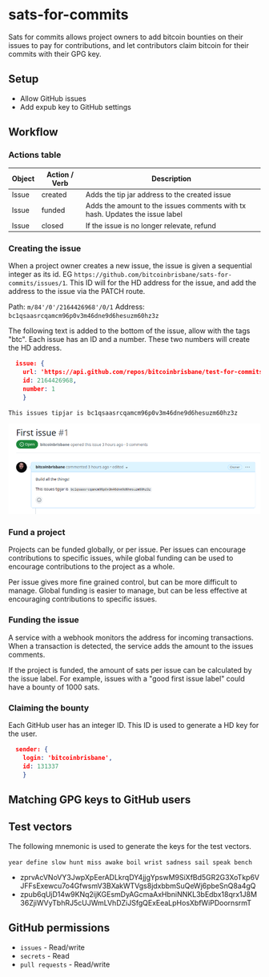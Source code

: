 # sats-for-commits

Sats for commits allows project owners to add bitcoin bounties on their issues to pay for contributions, and let contributors claim bitcoin for their commits with their GPG key.

## Setup

- Allow GitHub issues
- Add expub key to GitHub settings

## Workflow

### Actions table

|Object | Action / Verb | Description |
|---|---|---|
|Issue | created | Adds the tip jar address to the created issue |
|Issue | funded | Adds the amount to the issues comments with tx hash.  Updates the issue label |
|Issue | closed | If the issue is no longer relevate, refund |

### Creating the issue

When a project owner creates a new issue, the issue is given a sequential integer as its id. EG `https://github.com/bitcoinbrisbane/sats-for-commits/issues/1`. This ID will for the HD address for the issue, and add the address to the issue via the PATCH route.

Path: `m/84'/0'/2164426968'/0/1`
Address: `bc1qsaasrcqamcm96p0v3m46dne9d6hesuzm60hz3z`

The following text is added to the bottom of the issue, allow with the tags "btc".   Each issue has an ID and a number.  These two numbers will create the HD address.

```json
  issue: {
    url: 'https://api.github.com/repos/bitcoinbrisbane/test-for-commits/issues/1',
    id: 2164426968,
    number: 1
    }
```

```text
This issues tipjar is bc1qsaasrcqamcm96p0v3m46dne9d6hesuzm60hz3z
```

![Example of issue #1](image.png)

### Fund a project

Projects can be funded globally, or per issue. Per issues can encourage contributions to specific issues, while global funding can be used to encourage contributions to the project as a whole.

Per issue gives more fine grained control, but can be more difficult to manage. Global funding is easier to manage, but can be less effective at encouraging contributions to specific issues.

### Funding the issue

A service with a webhook monitors the address for incoming transactions. When a transaction is detected, the service adds the amount to the issues comments.

If the project is funded, the amount of sats per issue can be calculated by the issue label. For example, issues with a "good first issue label" could have a bounty of 1000 sats.

### Claiming the bounty

Each GitHub user has an integer ID. This ID is used to generate a HD key for the user.

```json
  sender: {
    login: 'bitcoinbrisbane',
    id: 131337
    }
```

## Matching GPG keys to GitHub users

## Test vectors

The following mnemonic is used to generate the keys for the test vectors.

`year define slow hunt miss awake boil wrist sadness sail speak bench`

- zprvAcVNoVY3JwpXpEerADLkrqDY4jjgYpswM9SiXfBd5GR2G3XoTkp6VJFFsExewcu7o4GfwsmV3BXakWTVgs8jdxbbmSuQeWj6pbeSnQ8a4gQ
- zpub6qUjD14w9KNq2ijKGEsmDyAGcmaAxHbniNNKL3bEdbx18qrx1J8M36ZjiWVyTbhRJ5cUJWmLVhDZiJSfgQExEeaLpHosXbfWiPDoornsrmT

## GitHub permissions

- `issues` - Read/write
- `secrets` - Read
- `pull requests` - Read/write
